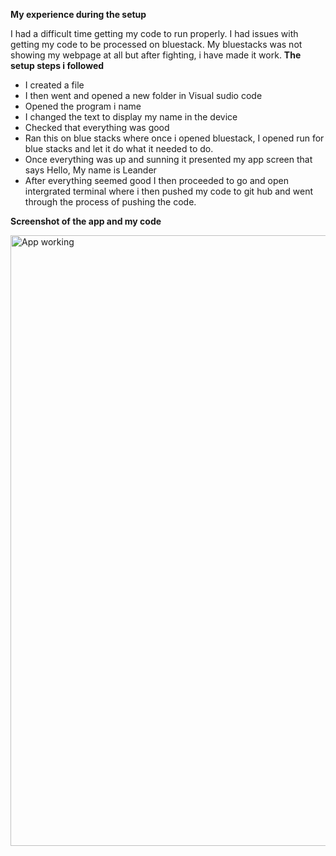 **My experience during the setup**

I had a difficult time getting my code to run properly. I had issues with getting my code to be processed on bluestack. My bluestacks was not showing my webpage at all but after fighting, i have made it work.
**The setup steps i followed**

- I created a file
- I then went and opened a new folder in Visual sudio code
- Opened the program i name
- I changed the text to display my name in the device
- Checked that everything was good
- Ran this on blue stacks where once i opened bluestack, I opened run for blue stacks and let it do what it needed to do.
- Once everything was up and sunning it presented my app screen that says Hello, My name is Leander
- After everything seemed good I then proceeded to go and open intergrated terminal where i then pushed my code to git hub and went through the process of pushing the code.

**Screenshot of the app and my code**

<img width="1886" height="977" alt="App working" src="https://github.com/user-attachments/assets/32a880cd-b42d-4368-b144-b8bc41411caf" />

